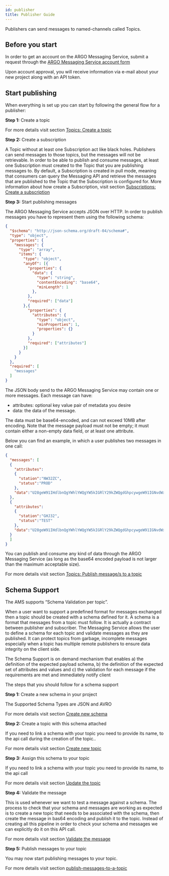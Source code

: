 ```yaml
---
id: publisher
title: Publisher Guide
---
```


Publishers can send messages to named-channels called Topics. 

## Before you start

In order to get an account on the ARGO Messaging Service, submit a request through the [ARGO Messaging Service account form](https://docs.google.com/forms/d/e/1FAIpQLScfMCYPkUqUa5lT046RK1yCR4yn6M96WbgD5DMlNJ-zRFHSRA/viewform)

Upon account approval, you will receive information via e-mail about your new project along with an API token.

## Start publishing

When everything is set up you can start by following the general flow for a publisher:

**Step 1:** Create a topic

For more details visit section [Topics: Create a topic](api_topics.md#put-manage-topics-create-new-topic)

**Step 2:** Create a subscription

A Topic without at least one Subscription act like black holes. Publishers can send messages to those topics, but the messages will not be retrievable. In order to be able to publish and consume messages, at least one Subscription must created to the Topic that you are publishing messages to. By default, a Subscription is created in pull mode, meaning that consumers can query the Messaging API and retrieve the messages that are published to the Topic that the Subscription is configured for. More information about how create a Subscription, visit section [Subscriptions: Create a subscription](api_subs.md#put-manage-subscriptions-create-subscriptions)

**Step 3:** Start publishing messages

The ARGO Messaging Service accepts JSON over HTTP. In order to publish messages you have to represent them using the following schema:

```json
{
  "$schema": "http://json-schema.org/draft-04/schema#",
  "type": "object",
  "properties": {
    "messages": {
      "type": "array",
      "items": {
        "type": "object",
        "anyOf": [{
          "properties": {
            "data": {
              "type": "string",
              "contentEncoding": "base64",
              "minLength": 1
            },
          },
          "required": ["data"]
        },{
          "properties": {
            "attributes": {
              "type": "object",
              "minProperties": 1,
              "properties": {}
            }
          },
          "required": ["attributes"]
        }]
      }
    }
  },
  "required": [
    "messages"
  ]
}
```

The JSON body send to the ARGO Messaging Service may contain one or more messages. Each message can have:

 - attributes: optional key value pair of metadata you desire
 - data: the data of the message.

The data must be base64-encoded, and can not exceed 10MB after encoding. Note that the message payload must not be empty; it must contain either a non-empty data field, or at least one attribute.

Below you can find an example, in which a user publishes two messages in one call:

```json
{
  "messages": [
  {
    "attributes":
    {
      "station":"NW32ZC",
      "status":"PROD"
    },
    "data":"U28geW91IHdlbnQgYWhlYWQgYW5kIGRlY29kZWQgdGhpcywgeW91IGNvdWxkbid0IHJlc2lzdCBlaCA/"
  },
  {
    "attributes":
    {
      "station":"GHJ32",
      "status":"TEST"
    },
    "data":"U28geW91IHdlbnQgYWhlYWQgYW5kIGRlY29kZWQgdGhpcywgeW91IGNvdWxkbid0IHJlc2lzdCBlaCA/"
  }
  ]
}
```

You can publish and consume any kind of data through the ARGO Messaging Service (as long as the base64 encoded payload is not larger than the maximum acceptable size).

For more details visit section [Topics: Publish message/s to a topic](api_topics.md#post-publish-messages-to-a-topic)

## Schema Support 

The AMS supports “Schema Validation per topic”. 

When a user want to support a predefined format for messages exchanged then a topic should be created with a schema defined for it.
A schema is a format that messages from a topic must follow. It is actually a contract between publisher and subscriber. The Messaging Service allows the user to define a schema for each topic and validate messages as they are published. It can protect topics from garbage, incomplete messages especially when a topic has multiple remote publishers to ensure data integrity on the client side.

The Schema Support is on demand mechanism that enables a) the definition of the expected payload schema, b) the definition of the expected set of attributes and values and c) the validation for each message if the requirements are met and immediately notify client

The steps that you should follow for a schema support 

**Step 1:** Create a new schema in your project

The Supported Schema Types are JSON and AVRO

For more details visit section  [Create new schema](https://argoeu.github.io/argo-messaging/docs/api_schemas#post-manage-schemas---create-new-schema)

**Step 2:** Create a topic with this schema attached

If you need to link a schema with your topic you need to provide its name, to the api call during the creation of the topic..

For more details visit section [Create new topic](https://argoeu.github.io/argo-messaging/docs/api_topics#put-manage-topics---create-new-topic) 
 
**Step 3:** Assign this schema to your topic 

If you need to link a schema with your topic you need to provide its name, to the api call

For more details visit section [Update the topic](https://argoeu.github.io/argo-messaging/docs/api_topics#put-manage-topics---create-new-topic) 

**Step 4:** Validate the message 

This  is used whenever we want to test a message against a schema. The process to check that your schema and messages are working as expected is to create a new topic that needs to be associated with the schema, then create the message in bas64 encoding and publish it to the topic. Instead of creating all this pipeline in order to check your schema and messages we can explicitly do it on this API call.

For more details visit section [Validate the message](https://argoeu.github.io/argo-messaging/docs/api_schemas#post-manage-schemas---validate-message)  

**Step 5:** Publish messages to your topic 

You may now start publishing messages to your topic.

For more details visit section [publish-messages-to-a-topic](https://argoeu.github.io/argo-messaging/docs/api_topics#post-publish-messages-to-a-topic)

